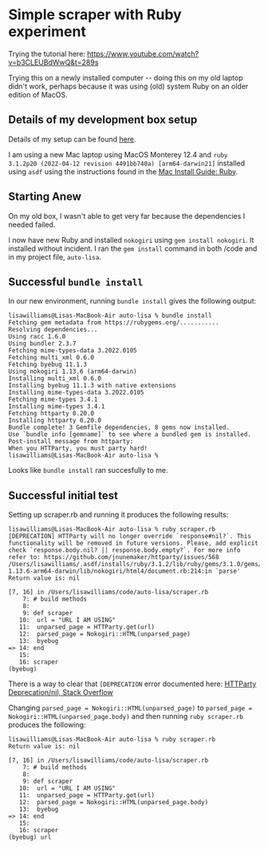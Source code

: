# Simple scraper with Ruby experiment

Trying the tutorial here: https://www.youtube.com/watch?v=b3CLEUBdWwQ&t=289s

Trying this on a newly installed computer -- doing this on my old laptop didn't work, perhaps because it was using (old) system Ruby on an older edition of MacOS. 

## Details of my development box setup

Details of my setup can be found [here](https://github.com/lisawilliams/setup). 

I am using a new Mac laptop using MacOS Monterey 12.4 and `ruby 3.1.2p20 (2022-04-12 revision 4491bb740a) [arm64-darwin21]` installed using `asdf` using the instructions found in the [Mac Install Guide: Ruby](https://mac.install.guide/ruby/). 

## Starting Anew

On my old box, I wasn't able to get very far because the dependencies I needed failed. 

I now have new Ruby and installed `nokogiri` using `gem install nokogiri`. It installed without incident. I ran the `gem install` command in both /code and in my project file, `auto-lisa`. 

## Successful `bundle install` 

In our new environment, running `bundle install` gives the following output: 

```
lisawilliams@Lisas-MacBook-Air auto-lisa % bundle install
Fetching gem metadata from https://rubygems.org/...........
Resolving dependencies...
Using racc 1.6.0
Using bundler 2.3.7
Fetching mime-types-data 3.2022.0105
Fetching multi_xml 0.6.0
Fetching byebug 11.1.3
Using nokogiri 1.13.6 (arm64-darwin)
Installing multi_xml 0.6.0
Installing byebug 11.1.3 with native extensions
Installing mime-types-data 3.2022.0105
Fetching mime-types 3.4.1
Installing mime-types 3.4.1
Fetching httparty 0.20.0
Installing httparty 0.20.0
Bundle complete! 3 Gemfile dependencies, 8 gems now installed.
Use `bundle info [gemname]` to see where a bundled gem is installed.
Post-install message from httparty:
When you HTTParty, you must party hard!
lisawilliams@Lisas-MacBook-Air auto-lisa % 
```

Looks like `bundle install` ran succesfully to me. 

## Successful initial test

Setting up scraper.rb and running it produces the following results: 

```
lisawilliams@Lisas-MacBook-Air auto-lisa % ruby scraper.rb
[DEPRECATION] HTTParty will no longer override `response#nil?`. This functionality will be removed in future versions. Please, add explicit check `response.body.nil? || response.body.empty?`. For more info refer to: https://github.com/jnunemaker/httparty/issues/568
/Users/lisawilliams/.asdf/installs/ruby/3.1.2/lib/ruby/gems/3.1.0/gems/nokogiri-1.13.6-arm64-darwin/lib/nokogiri/html4/document.rb:214:in `parse'
Return value is: nil

[7, 16] in /Users/lisawilliams/code/auto-lisa/scraper.rb
    7: # build methods
    8: 
    9: def scraper
   10: 	url = "URL I AM USING"
   11: 	unparsed_page = HTTParty.get(url)
   12: 	parsed_page = Nokogiri::HTML(unparsed_page)
   13: 	byebug
=> 14: end
   15: 
   16: scraper
(byebug) 
```

There is a way to clear that `[DEPRECATION` error documented here: [HTTParty Deprecation/nil, Stack Overflow](https://stackoverflow.com/questions/61590268/deprecation-httparty-will-no-longer-override-responsenil-what-does-this-de)

Changing `parsed_page = Nokogiri::HTML(unparsed_page)` to `parsed_page = Nokogiri::HTML(unparsed_page.body)` and then running `ruby scraper.rb` produces the following: 


```
lisawilliams@Lisas-MacBook-Air auto-lisa % ruby scraper.rb
Return value is: nil

[7, 16] in /Users/lisawilliams/code/auto-lisa/scraper.rb
    7: # build methods
    8: 
    9: def scraper
   10: 	url = "URL I AM USING"
   11: 	unparsed_page = HTTParty.get(url)
   12: 	parsed_page = Nokogiri::HTML(unparsed_page.body)
   13: 	byebug
=> 14: end
   15: 
   16: scraper
(byebug) url
```